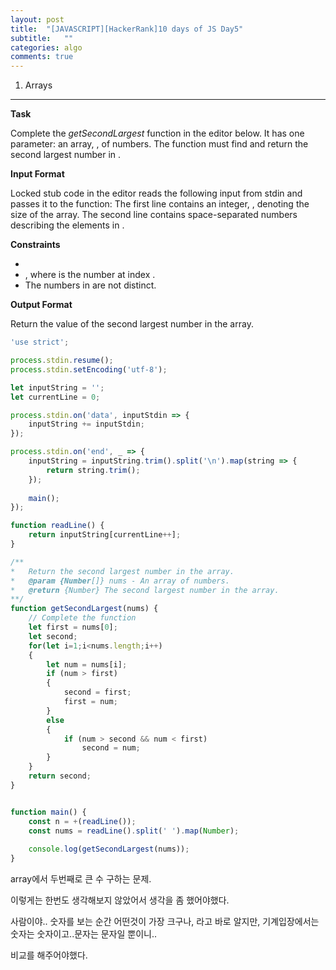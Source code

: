 ```yaml
---
layout: post
title:  "[JAVASCRIPT][HackerRank]10 days of JS Day5"
subtitle:   ""
categories: algo
comments: true
---
```




1. Arrays

---

**Task**

Complete the *getSecondLargest* function in the editor below. It has one parameter: an array, , of  numbers. The function must find and return the second largest number in .

**Input Format**

Locked stub code in the editor reads the following input from stdin and passes it to the function:
The first line contains an integer, , denoting the size of the  array.
The second line contains  space-separated numbers describing the elements in .

**Constraints**

- 
- , where  is the number at index .
- The numbers in  are not distinct.

**Output Format**

Return the value of the second largest number in the  array.

~~~javascript
'use strict';

process.stdin.resume();
process.stdin.setEncoding('utf-8');

let inputString = '';
let currentLine = 0;

process.stdin.on('data', inputStdin => {
    inputString += inputStdin;
});

process.stdin.on('end', _ => {
    inputString = inputString.trim().split('\n').map(string => {
        return string.trim();
    });
    
    main();    
});

function readLine() {
    return inputString[currentLine++];
}

/**
*   Return the second largest number in the array.
*   @param {Number[]} nums - An array of numbers.
*   @return {Number} The second largest number in the array.
**/
function getSecondLargest(nums) {
    // Complete the function
    let first = nums[0];
    let second;
    for(let i=1;i<nums.length;i++)
    {
        let num = nums[i];
        if (num > first)
        {
            second = first;
            first = num;
        }
        else
        {
            if (num > second && num < first)
                second = num;
        }
    }
    return second;
}


function main() {
    const n = +(readLine());
    const nums = readLine().split(' ').map(Number);
    
    console.log(getSecondLargest(nums));
}
~~~



array에서 두번째로 큰 수 구하는 문제.

이렇게는 한번도 생각해보지 않았어서 생각을 좀 했어야했다.

사람이야.. 숫자를 보는 순간 어떤것이 가장 크구나, 라고 바로 알지만, 기계입장에서는 숫자는 숫자이고..문자는 문자일 뿐이니..

비교를 해주어야했다.

